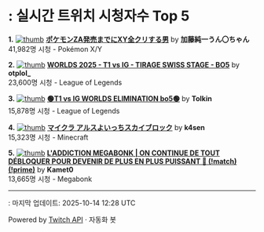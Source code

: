# : 실시간 트위치 시청자수 Top 5

**1.** [![thumb](https://static-cdn.jtvnw.net/previews-ttv/live_user_kato_junichi0817-320x180.jpg)](https://twitch.tv/加藤純一うん〇ちゃん)
**[ポケモンZA発売までにXY全クリする男](https://twitch.tv/加藤純一うん〇ちゃん)** by **加藤純一うん〇ちゃん**<br>41,982명 시청  - Pokémon X/Y

**2.** [![thumb](https://static-cdn.jtvnw.net/previews-ttv/live_user_otplol_-320x180.jpg)](https://twitch.tv/otplol_)
**[WORLDS 2025 - T1 vs IG -  TIRAGE SWISS STAGE - BO5](https://twitch.tv/otplol_)** by **otplol_**<br>23,600명 시청  - League of Legends

**3.** [![thumb](https://static-cdn.jtvnw.net/previews-ttv/live_user_tolkin-320x180.jpg)](https://twitch.tv/Tolkin)
**[🟢T1 vs IG WORLDS ELIMINATION bo5🟢](https://twitch.tv/Tolkin)** by **Tolkin**<br>15,878명 시청  - League of Legends

**4.** [![thumb](https://static-cdn.jtvnw.net/previews-ttv/live_user_k4sen-320x180.jpg)](https://twitch.tv/k4sen)
**[マイクラ アルスよいっちスカイブロック](https://twitch.tv/k4sen)** by **k4sen**<br>15,323명 시청  - Minecraft

**5.** [![thumb](https://static-cdn.jtvnw.net/previews-ttv/live_user_kamet0-320x180.jpg)](https://twitch.tv/Kamet0)
**[L'ADDICTION MEGABONK | ON CONTINUE DE TOUT DÉBLOQUER POUR DEVENIR DE PLUS EN PLUS PUISSANT 🧙 (!match) (!prime)](https://twitch.tv/Kamet0)** by **Kamet0**<br>13,665명 시청  - Megabonk


---
: 마지막 업데이트: 2025-10-14 12:28 UTC

Powered by [Twitch API](https://dev.twitch.tv/docs/api/reference) · 자동화 봇